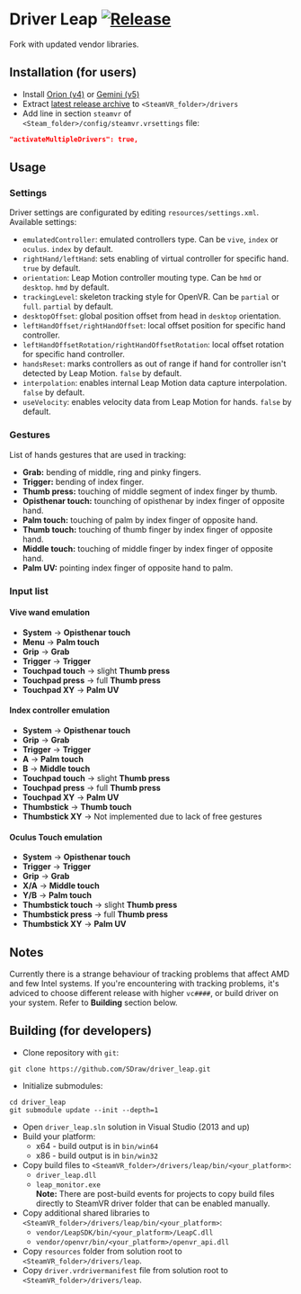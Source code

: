 # Driver Leap [![Release](http://img.shields.io/github/release/SDraw/driver_leap.svg)](../../releases/latest)
Fork with updated vendor libraries.
  
## Installation (for users)
* Install [Orion (v4)](https://developer.leapmotion.com/sdk-leap-motion-controller) or [Gemini (v5)](https://developer.leapmotion.com/gemini-v5-preview)
* Extract [latest release archive](../../releases/latest) to `<SteamVR_folder>/drivers`
* Add line in section `steamvr` of `<Steam_folder>/config/steamvr.vrsettings` file:
```JSON
"activateMultipleDrivers": true,
```

## Usage
### Settings
Driver settings are configurated by editing `resources/settings.xml`. Available settings:
* `emulatedController`: emulated controllers type. Can be `vive`, `index` or `oculus`. `index` by default.
* `rightHand/leftHand`: sets enabling of virtual controller for specific hand. `true` by default.
* `orientation`: Leap Motion controller mouting type. Can be `hmd` or `desktop`. `hmd` by default.
* `trackingLevel`: skeleton tracking style for OpenVR. Can be `partial` or `full`. `partial` by default.
* `desktopOffset`: global position offset from head in `desktop` orientation.
* `leftHandOffset/rightHandOffset`: local offset position for specific hand controller.
* `leftHandOffsetRotation/rightHandOffsetRotation`: local offset rotation for specific hand controller.
* `handsReset`: marks controllers as out of range if hand for controller isn't detected by Leap Motion. `false` by default.
* `interpolation`: enables internal Leap Motion data capture interpolation. `false` by default.
* `useVelocity`: enables velocity data from Leap Motion for hands. `false` by default.

### Gestures
List of hands gestures that are used in tracking:
* **Grab:** bending of middle, ring and pinky fingers.
* **Trigger:** bending of index finger.
* **Thumb press:** touching of middle segment of index finger by thumb.
* **Opisthenar touch:** tounching of opisthenar by index finger of opposite hand.
* **Palm touch:** touching of palm by index finger of opposite hand.
* **Thumb touch:** touching of thumb finger by index finger of opposite hand.
* **Middle touch:** touching of middle finger by index finger of opposite hand.
* **Palm UV:** pointing index finger of opposite hand to palm.

### Input list
#### Vive wand emulation
* **System** -> **Opisthenar touch**
* **Menu** -> **Palm touch**
* **Grip** -> **Grab**
* **Trigger** -> **Trigger**
* **Touchpad touch** -> slight **Thumb press**
* **Touchpad press** -> full **Thumb press**
* **Touchpad XY** -> **Palm UV**

#### Index controller emulation
* **System** -> **Opisthenar touch**
* **Grip** -> **Grab**
* **Trigger** -> **Trigger**
* **A** -> **Palm touch**
* **B** -> **Middle touch**
* **Touchpad touch** -> slight **Thumb press**
* **Touchpad press** -> full **Thumb press**
* **Touchpad XY** -> **Palm UV**
* **Thumbstick** -> **Thumb touch**
* **Thumbstick XY** -> Not implemented due to lack of free gestures

#### Oculus Touch emulation
* **System** -> **Opisthenar touch**
* **Trigger** -> **Trigger**
* **Grip** -> **Grab**
* **X/A** -> **Middle touch**
* **Y/B** -> **Palm touch**
* **Thumbstick touch** -> slight **Thumb press**
* **Thumbstick press** -> full **Thumb press**
* **Thumbstick XY** -> **Palm UV**

## Notes
Currently there is a strange behaviour of tracking problems that affect AMD and few Intel systems. If you're encountering with tracking problems, it's adviced to choose different release with higher `vc####`, or build driver on your system. Refer to **Building** section below.

## Building (for developers)
* Clone repository with `git`:
```
git clone https://github.com/SDraw/driver_leap.git
```
* Initialize submodules:
```
cd driver_leap
git submodule update --init --depth=1
```
* Open `driver_leap.sln` solution in Visual Studio (2013 and up)
* Build your platform:
  * x64 - build output is in `bin/win64`
  * x86 - build output is in `bin/win32`
* Copy build files to `<SteamVR_folder>/drivers/leap/bin/<your_platform>`:
  * `driver_leap.dll`
  * `leap_monitor.exe`  
  **Note:** There are post-build events for projects to copy build files directly to SteamVR driver folder that can be enabled manually.
* Copy additional shared libraries to `<SteamVR_folder>/drivers/leap/bin/<your_platform>`:
  * `vendor/LeapSDK/bin/<your_platform>/LeapC.dll`
  * `vendor/openvr/bin/<your_platform>/openvr_api.dll`
* Copy `resources` folder from solution root to `<SteamVR_folder>/drivers/leap`. 
* Copy `driver.vrdrivermanifest` file from solution root to `<SteamVR_folder>/drivers/leap`.
